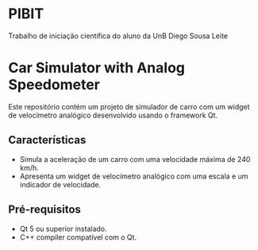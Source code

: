 # PIBIT
Trabalho de iniciação científica do aluno da UnB Diego Sousa Leite

# Car Simulator with Analog Speedometer

Este repositório contém um projeto de simulador de carro com um widget de velocímetro analógico desenvolvido usando o framework Qt.

## Características

- Simula a aceleração de um carro com uma velocidade máxima de 240 km/h.
- Apresenta um widget de velocímetro analógico com uma escala e um indicador de velocidade.

## Pré-requisitos

- Qt 5 ou superior instalado.
- C++ compiler compatível com o Qt.
